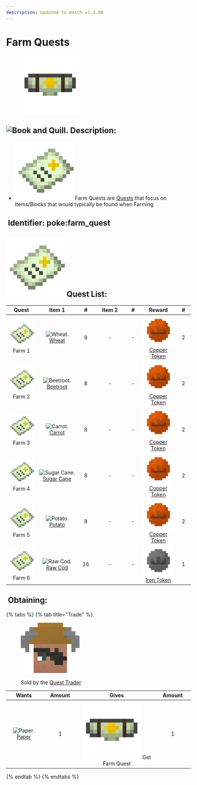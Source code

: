 ```yaml
---
description: Updated to match v1.2.90
---
```


# Farm Quests

<figure><img src="https://github.com/ItsMePok/PFE/blob/wikiAssets/wikiMain/uo_farm_quest.png?raw=true" alt=""><figcaption></figcaption></figure>

## <img src="https://minecraft.wiki/images/Book_and_Quill_JE2_BE2.png?2128f" alt="Book and Quill." data-size="line"> Description: <a href="#description" id="description"></a>

* <img src="https://github.com/ItsMePok/PFE/blob/wikiAssets/wikiMain/farm_quest.png?raw=true" alt="Farm Quest." data-size="line"> Farm Quests are [Quests](./) that focus on Items/Blocks that would typically be found when Farming

## <img src="https://minecraft.wiki/images/Name_Tag_JE2_BE2.png?cbdc1" alt="" data-size="line"> Identifier: **poke:farm\_quest** <a href="#identifier" id="identifier"></a>

## <img src="https://github.com/ItsMePok/PFE/blob/wikiAssets/wikiMain/farm_quest.png?raw=true" alt="Farm Quest." data-size="line"> Quest List: <a href="#quest-list" id="quest-list"></a>

<table><thead><tr><th width="114" align="center">Quest</th><th width="155" align="center">Item 1</th><th width="53" align="center">#</th><th width="137" align="center">Item 2</th><th width="54" align="center">#</th><th width="133" align="center">Reward</th><th width="53" align="center">#</th></tr></thead><tbody><tr><td align="center"><img src="https://github.com/ItsMePok/PFE/blob/wikiAssets/wikiMain/farm_quest.png?raw=true" alt="Farm Quest." data-size="line"> Farm 1</td><td align="center"><img src="https://minecraft.wiki/images/Wheat_JE2_BE2.png?b8cd3" alt="Wheat." data-size="line"> <a href="https://minecraft.wiki/w/Wheat">Wheat</a></td><td align="center">8</td><td align="center">-</td><td align="center">-</td><td align="center"><img src="https://github.com/ItsMePok/PFE/blob/wikiAssets/wikiMain/copper_token.png?raw=true" alt="Copper Token." data-size="line"> <a href="../currency/tokens/copper-token.md">Copper Token</a></td><td align="center">2</td></tr><tr><td align="center"><img src="https://github.com/ItsMePok/PFE/blob/wikiAssets/wikiMain/farm_quest.png?raw=true" alt="Farm Quest." data-size="line"> Farm 2</td><td align="center"><img src="https://minecraft.wiki/images/Beetroot_JE2_BE2.png?649dc" alt="Beetroot." data-size="line"> <a href="https://minecraft.wiki/w/Beetroot">Beetroot</a></td><td align="center">8</td><td align="center">-</td><td align="center">-</td><td align="center"><img src="https://github.com/ItsMePok/PFE/blob/wikiAssets/wikiMain/copper_token.png?raw=true" alt="Copper Token." data-size="line"> <a href="../currency/tokens/copper-token.md">Copper Token</a></td><td align="center">2</td></tr><tr><td align="center"><img src="https://github.com/ItsMePok/PFE/blob/wikiAssets/wikiMain/farm_quest.png?raw=true" alt="Farm Quest." data-size="line"> Farm 3</td><td align="center"><img src="https://minecraft.wiki/images/Carrot_JE3_BE2.png?5e9c8" alt="Carrot." data-size="line"> <a href="https://minecraft.wiki/w/Carrot">Carrot</a></td><td align="center">8</td><td align="center">-</td><td align="center">-</td><td align="center"><img src="https://github.com/ItsMePok/PFE/blob/wikiAssets/wikiMain/copper_token.png?raw=true" alt="Copper Token." data-size="line"> <a href="../currency/tokens/copper-token.md">Copper Token</a></td><td align="center">2</td></tr><tr><td align="center"><img src="https://github.com/ItsMePok/PFE/blob/wikiAssets/wikiMain/farm_quest.png?raw=true" alt="Farm Quest." data-size="line"> Farm 4</td><td align="center"><img src="https://minecraft.wiki/images/Sugar_Cane_(item)_JE3_BE3.png?f85e1" alt="Sugar Cane." data-size="line"> <a href="https://minecraft.wiki/w/Sugar_Cane">Sugar Cane</a></td><td align="center">8</td><td align="center">-</td><td align="center">-</td><td align="center"><img src="https://github.com/ItsMePok/PFE/blob/wikiAssets/wikiMain/copper_token.png?raw=true" alt="Copper Token." data-size="line"> <a href="../currency/tokens/copper-token.md">Copper Token</a></td><td align="center">2</td></tr><tr><td align="center"><img src="https://github.com/ItsMePok/PFE/blob/wikiAssets/wikiMain/farm_quest.png?raw=true" alt="Farm Quest." data-size="line"> Farm 5</td><td align="center"><img src="https://minecraft.wiki/images/Potato_JE3_BE2.png?27685" alt="Potato." data-size="line"> <a href="https://minecraft.wiki/w/Potato">Potato</a></td><td align="center">8</td><td align="center">-</td><td align="center">-</td><td align="center"><img src="https://github.com/ItsMePok/PFE/blob/wikiAssets/wikiMain/copper_token.png?raw=true" alt="Copper Token." data-size="line"> <a href="../currency/tokens/copper-token.md">Copper Token</a></td><td align="center">2</td></tr><tr><td align="center"><img src="https://github.com/ItsMePok/PFE/blob/wikiAssets/wikiMain/farm_quest.png?raw=true" alt="Farm Quest." data-size="line"> Farm 6</td><td align="center"><img src="https://minecraft.wiki/images/Raw_Cod_JE4_BE2.png?f1cc7" alt="Raw Cod." data-size="line"> <a href="https://minecraft.wiki/w/Raw_Cod">Raw Cod</a></td><td align="center">16</td><td align="center">-</td><td align="center">-</td><td align="center"><img src="https://github.com/ItsMePok/PFE/blob/wikiAssets/wikiMain/iron_token.png?raw=true" alt="Iron Token." data-size="line"> <a href="../currency/tokens/iron-token.md">Iron Token </a></td><td align="center">1</td></tr></tbody></table>

## <img src="https://minecraft.wiki/images/thumb/Crafting_Table_JE4_BE3.png/150px-Crafting_Table_JE4_BE3.png?5767f" alt="" data-size="line"> Obtaining: <a href="#obtaining" id="obtaining"></a>

{% tabs %}
{% tab title="Trade" %}
<figure><img src="https://github.com/ItsMePok/PFE/blob/wikiAssets/entity_icon/quest_trader.png?raw=true" alt=""><figcaption><p>Sold by the <a href="../../mobs/traders/quest-trader.md">Quest Trader</a></p></figcaption></figure>

<table data-full-width="false"><thead><tr><th align="center">Wants</th><th width="88" align="center">Amount</th><th align="center">Gives</th><th width="85" align="center">Amount</th></tr></thead><tbody><tr><td align="center"><img src="https://minecraft.wiki/images/Paper_JE2_BE2.png?9c3be" alt="Paper." data-size="line"> <a href="https://minecraft.wiki/w/Paper">Paper</a></td><td align="center">1</td><td align="center"><img src="https://github.com/ItsMePok/PFE/blob/wikiAssets/wikiMain/uo_farm_quest.png?raw=true" alt="Get Farm Quest." data-size="line"> Get Farm Quest</td><td align="center">1</td></tr></tbody></table>
{% endtab %}
{% endtabs %}

